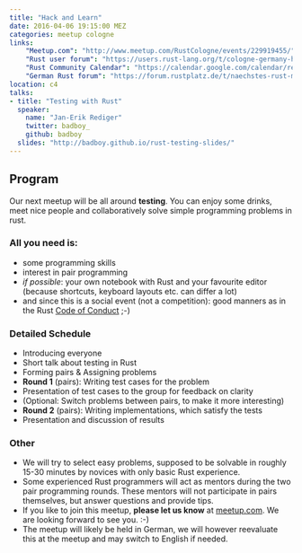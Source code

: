 ```yaml
---
title: "Hack and Learn"
date: 2016-04-06 19:15:00 MEZ
categories: meetup cologne
links:
    "Meetup.com": "http://www.meetup.com/RustCologne/events/229919455/"
    "Rust user forum": "https://users.rust-lang.org/t/cologne-germany-hack-and-learn-on-2016-04-06/5171"
    "Rust Community Calendar": "https://calendar.google.com/calendar/render?eid=Y2JuZXJycmNhOThvZnZnamhwOWN0ZGJvazAgYXBkOXZtYmMyMmVnZW5tdHU1bDZjNWpiZmNAZw&ctz=America/Los_Angeles&sf=true&output=xml#eventpage_"
    "German Rust forum": "https://forum.rustplatz.de/t/naechstes-rust-meetup-in-koeln-c4/112/14#post_15"
location: c4
talks:
- title: "Testing with Rust"
  speaker:
    name: "Jan-Erik Rediger"
    twitter: badboy_
    github: badboy
  slides: "http://badboy.github.io/rust-testing-slides/"
---
```

## Program

Our next meetup will be all around **testing**. You can enjoy some drinks, meet nice people and collaboratively solve simple programming problems in rust.

### All you need is:

* some programming skills
* interest in pair programming
* _if possible_: your own notebook with Rust and your favourite editor (because shortcuts, keyboard layouts etc. can differ a lot)
* and since this is a social event (not a competition): good manners as in the Rust [Code of Conduct](https://www.rust-lang.org/conduct.html) ;-)

### Detailed Schedule

* Introducing everyone
* Short talk about testing in Rust
* Forming pairs & Assigning problems
* **Round 1** (pairs): Writing test cases for the problem
* Presentation of test cases to the group for feedback on clarity
* (Optional: Switch problems between pairs, to make it more interesting)
* **Round 2** (pairs): Writing implementations, which satisfy the tests
* Presentation and discussion of results

### Other

* We will try to select easy problems, supposed to be solvable in roughly 15-30 minutes by novices with only basic Rust experience.
* Some experienced Rust programmers will act as mentors during the two pair programming rounds. These mentors will not participate in pairs themselves, but answer questions and provide tips.
* If you like to join this meetup, **please let us know** at [meetup.com](http://www.meetup.com/RustCologne/events/229919455/). We are looking forward to see you. :-)
* The meetup will likely be held in German, we will however reevaluate this at the meetup and may switch to English if needed.
